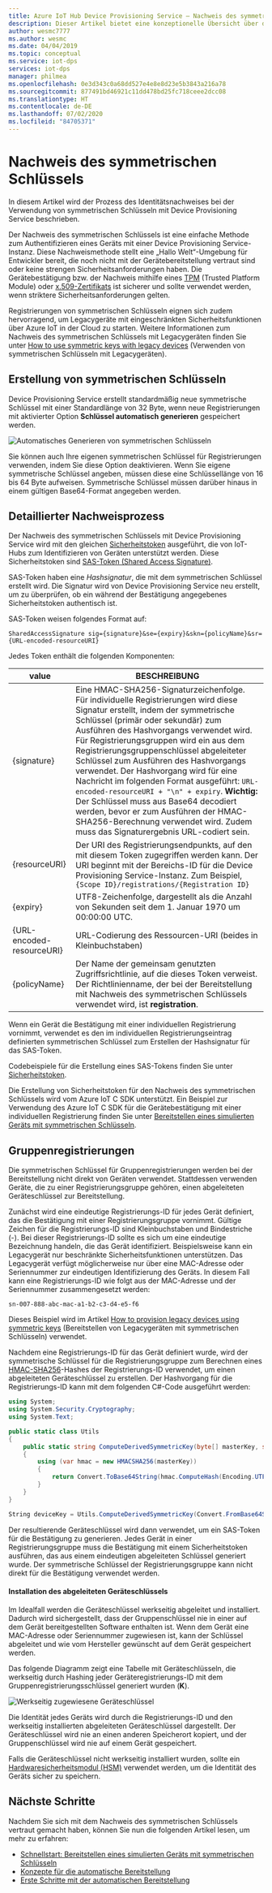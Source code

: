 ```yaml
---
title: Azure IoT Hub Device Provisioning Service – Nachweis des symmetrischen Schlüssels
description: Dieser Artikel bietet eine konzeptionelle Übersicht über den Nachweis des symmetrischen Schlüssels mit IoT Hub Device Provisioning Service (DPS).
author: wesmc7777
ms.author: wesmc
ms.date: 04/04/2019
ms.topic: conceptual
ms.service: iot-dps
services: iot-dps
manager: philmea
ms.openlocfilehash: 0e3d343c0a68dd527e4e8e8d23e5b3843a216a78
ms.sourcegitcommit: 877491bd46921c11dd478bd25fc718ceee2dcc08
ms.translationtype: HT
ms.contentlocale: de-DE
ms.lasthandoff: 07/02/2020
ms.locfileid: "84705371"
---
```

# <a name="symmetric-key-attestation"></a>Nachweis des symmetrischen Schlüssels

In diesem Artikel wird der Prozess des Identitätsnachweises bei der Verwendung von symmetrischen Schlüsseln mit Device Provisioning Service beschrieben. 

Der Nachweis des symmetrischen Schlüssels ist eine einfache Methode zum Authentifizieren eines Geräts mit einer Device Provisioning Service-Instanz. Diese Nachweismethode stellt eine „Hallo Welt“-Umgebung für Entwickler bereit, die noch nicht mit der Gerätebereitstellung vertraut sind oder keine strengen Sicherheitsanforderungen haben. Die Gerätebestätigung bzw. der Nachweis mithilfe eines [TPM](concepts-tpm-attestation.md) (Trusted Platform Module) oder [x.509-Zertifikats](concepts-security.md#x509-certificates) ist sicherer und sollte verwendet werden, wenn striktere Sicherheitsanforderungen gelten.

Registrierungen von symmetrischen Schlüsseln eignen sich zudem hervorragend, um Legacygeräte mit eingeschränkten Sicherheitsfunktionen über Azure IoT in der Cloud zu starten. Weitere Informationen zum Nachweis des symmetrischen Schlüssels mit Legacygeräten finden Sie unter [How to use symmetric keys with legacy devices](how-to-legacy-device-symm-key.md) (Verwenden von symmetrischen Schlüsseln mit Legacygeräten).


## <a name="symmetric-key-creation"></a>Erstellung von symmetrischen Schlüsseln

Device Provisioning Service erstellt standardmäßig neue symmetrische Schlüssel mit einer Standardlänge von 32 Byte, wenn neue Registrierungen mit aktivierter Option **Schlüssel automatisch generieren** gespeichert werden.

![Automatisches Generieren von symmetrischen Schlüsseln](./media/concepts-symmetric-key-attestation/auto-generate-keys.png)

Sie können auch Ihre eigenen symmetrischen Schlüssel für Registrierungen verwenden, indem Sie diese Option deaktivieren. Wenn Sie eigene symmetrische Schlüssel angeben, müssen diese eine Schlüssellänge von 16 bis 64 Byte aufweisen. Symmetrische Schlüssel müssen darüber hinaus in einem gültigen Base64-Format angegeben werden.



## <a name="detailed-attestation-process"></a>Detaillierter Nachweisprozess

Der Nachweis des symmetrischen Schlüssels mit Device Provisioning Service wird mit den gleichen [Sicherheitstoken](../iot-hub/iot-hub-devguide-security.md#security-token-structure) ausgeführt, die von IoT-Hubs zum Identifizieren von Geräten unterstützt werden. Diese Sicherheitstoken sind [SAS-Token (Shared Access Signature)](../service-bus-messaging/service-bus-sas.md). 

SAS-Token haben eine *Hashsignatur*, die mit dem symmetrischen Schlüssel erstellt wird. Die Signatur wird von Device Provisioning Service neu erstellt, um zu überprüfen, ob ein während der Bestätigung angegebenes Sicherheitstoken authentisch ist.

SAS-Token weisen folgendes Format auf:

`SharedAccessSignature sig={signature}&se={expiry}&skn={policyName}&sr={URL-encoded-resourceURI}`

Jedes Token enthält die folgenden Komponenten:

| value | BESCHREIBUNG |
| --- | --- |
| {signature} |Eine HMAC-SHA256-Signaturzeichenfolge. Für individuelle Registrierungen wird diese Signatur erstellt, indem der symmetrische Schlüssel (primär oder sekundär) zum Ausführen des Hashvorgangs verwendet wird. Für Registrierungsgruppen wird ein aus dem Registrierungsgruppenschlüssel abgeleiteter Schlüssel zum Ausführen des Hashvorgangs verwendet. Der Hashvorgang wird für eine Nachricht im folgenden Format ausgeführt: `URL-encoded-resourceURI + "\n" + expiry`. **Wichtig:** Der Schlüssel muss aus Base64 decodiert werden, bevor er zum Ausführen der HMAC-SHA256-Berechnung verwendet wird. Zudem muss das Signaturergebnis URL-codiert sein. |
| {resourceURI} |Der URI des Registrierungsendpunkts, auf den mit diesem Token zugegriffen werden kann. Der URI beginnt mit der Bereichs-ID für die Device Provisioning Service-Instanz. Zum Beispiel, `{Scope ID}/registrations/{Registration ID}` |
| {expiry} |UTF8-Zeichenfolge, dargestellt als die Anzahl von Sekunden seit dem 1. Januar 1970 um 00:00:00 UTC. |
| {URL-encoded-resourceURI} |URL-Codierung des Ressourcen-URI (beides in Kleinbuchstaben) |
| {policyName} |Der Name der gemeinsam genutzten Zugriffsrichtlinie, auf die dieses Token verweist. Der Richtlinienname, der bei der Bereitstellung mit Nachweis des symmetrischen Schlüssels verwendet wird, ist **registration**. |

Wenn ein Gerät die Bestätigung mit einer individuellen Registrierung vornimmt, verwendet es den im individuellen Registrierungseintrag definierten symmetrischen Schlüssel zum Erstellen der Hashsignatur für das SAS-Token.

Codebeispiele für die Erstellung eines SAS-Tokens finden Sie unter [Sicherheitstoken](../iot-hub/iot-hub-devguide-security.md#security-token-structure).

Die Erstellung von Sicherheitstoken für den Nachweis des symmetrischen Schlüssels wird vom Azure IoT C SDK unterstützt. Ein Beispiel zur Verwendung des Azure IoT C SDK für die Gerätebestätigung mit einer individuellen Registrierung finden Sie unter [Bereitstellen eines simulierten Geräts mit symmetrischen Schlüsseln](quick-create-simulated-device-symm-key.md).


## <a name="group-enrollments"></a>Gruppenregistrierungen

Die symmetrischen Schlüssel für Gruppenregistrierungen werden bei der Bereitstellung nicht direkt von Geräten verwendet. Stattdessen verwenden Geräte, die zu einer Registrierungsgruppe gehören, einen abgeleiteten Geräteschlüssel zur Bereitstellung. 

Zunächst wird eine eindeutige Registrierungs-ID für jedes Gerät definiert, das die Bestätigung mit einer Registrierungsgruppe vornimmt. Gültige Zeichen für die Registrierungs-ID sind Kleinbuchstaben und Bindestriche (-). Bei dieser Registrierungs-ID sollte es sich um eine eindeutige Bezeichnung handeln, die das Gerät identifiziert. Beispielsweise kann ein Legacygerät nur beschränkte Sicherheitsfunktionen unterstützen. Das Legacygerät verfügt möglicherweise nur über eine MAC-Adresse oder Seriennummer zur eindeutigen Identifizierung des Geräts. In diesem Fall kann eine Registrierungs-ID wie folgt aus der MAC-Adresse und der Seriennummer zusammengesetzt werden:

```
sn-007-888-abc-mac-a1-b2-c3-d4-e5-f6
```

Dieses Beispiel wird im Artikel [How to provision legacy devices using symmetric keys](how-to-legacy-device-symm-key.md) (Bereitstellen von Legacygeräten mit symmetrischen Schlüsseln) verwendet.

Nachdem eine Registrierungs-ID für das Gerät definiert wurde, wird der symmetrische Schlüssel für die Registrierungsgruppe zum Berechnen eines [HMAC-SHA256](https://wikipedia.org/wiki/HMAC)-Hashes der Registrierungs-ID verwendet, um einen abgeleiteten Geräteschlüssel zu erstellen. Der Hashvorgang für die Registrierungs-ID kann mit dem folgenden C#-Code ausgeführt werden:

```csharp
using System; 
using System.Security.Cryptography; 
using System.Text;  

public static class Utils 
{ 
    public static string ComputeDerivedSymmetricKey(byte[] masterKey, string registrationId) 
    { 
        using (var hmac = new HMACSHA256(masterKey)) 
        { 
            return Convert.ToBase64String(hmac.ComputeHash(Encoding.UTF8.GetBytes(registrationId))); 
        } 
    } 
} 
```

```csharp
String deviceKey = Utils.ComputeDerivedSymmetricKey(Convert.FromBase64String(masterKey), registrationId);
```

Der resultierende Geräteschlüssel wird dann verwendet, um ein SAS-Token für die Bestätigung zu generieren. Jedes Gerät in einer Registrierungsgruppe muss die Bestätigung mit einem Sicherheitstoken ausführen, das aus einem eindeutigen abgeleiteten Schlüssel generiert wurde. Der symmetrische Schlüssel der Registrierungsgruppe kann nicht direkt für die Bestätigung verwendet werden.

#### <a name="installation-of-the-derived-device-key"></a>Installation des abgeleiteten Geräteschlüssels

Im Idealfall werden die Geräteschlüssel werkseitig abgeleitet und installiert. Dadurch wird sichergestellt, dass der Gruppenschlüssel nie in einer auf dem Gerät bereitgestellten Software enthalten ist. Wenn dem Gerät eine MAC-Adresse oder Seriennummer zugewiesen ist, kann der Schlüssel abgeleitet und wie vom Hersteller gewünscht auf dem Gerät gespeichert werden.

Das folgende Diagramm zeigt eine Tabelle mit Geräteschlüsseln, die werkseitig durch Hashing jeder Geräteregistrierungs-ID mit dem Gruppenregistrierungsschlüssel generiert wurden (**K**). 

![Werkseitig zugewiesene Geräteschlüssel](./media/concepts-symmetric-key-attestation/key-diversification.png)

Die Identität jedes Geräts wird durch die Registrierungs-ID und den werkseitig installierten abgeleiteten Geräteschlüssel dargestellt. Der Geräteschlüssel wird nie an einen anderen Speicherort kopiert, und der Gruppenschlüssel wird nie auf einem Gerät gespeichert.

Falls die Geräteschlüssel nicht werkseitig installiert wurden, sollte ein [Hardwaresicherheitsmodul (HSM)](concepts-security.md#hardware-security-module) verwendet werden, um die Identität des Geräts sicher zu speichern.

## <a name="next-steps"></a>Nächste Schritte

Nachdem Sie sich mit dem Nachweis des symmetrischen Schlüssels vertraut gemacht haben, können Sie nun die folgenden Artikel lesen, um mehr zu erfahren:

* [Schnellstart: Bereitstellen eines simulierten Geräts mit symmetrischen Schlüsseln](quick-create-simulated-device-symm-key.md)
* [Konzepte für die automatische Bereitstellung](./concepts-auto-provisioning.md)
* [Erste Schritte mit der automatischen Bereitstellung](./quick-setup-auto-provision.md) 
